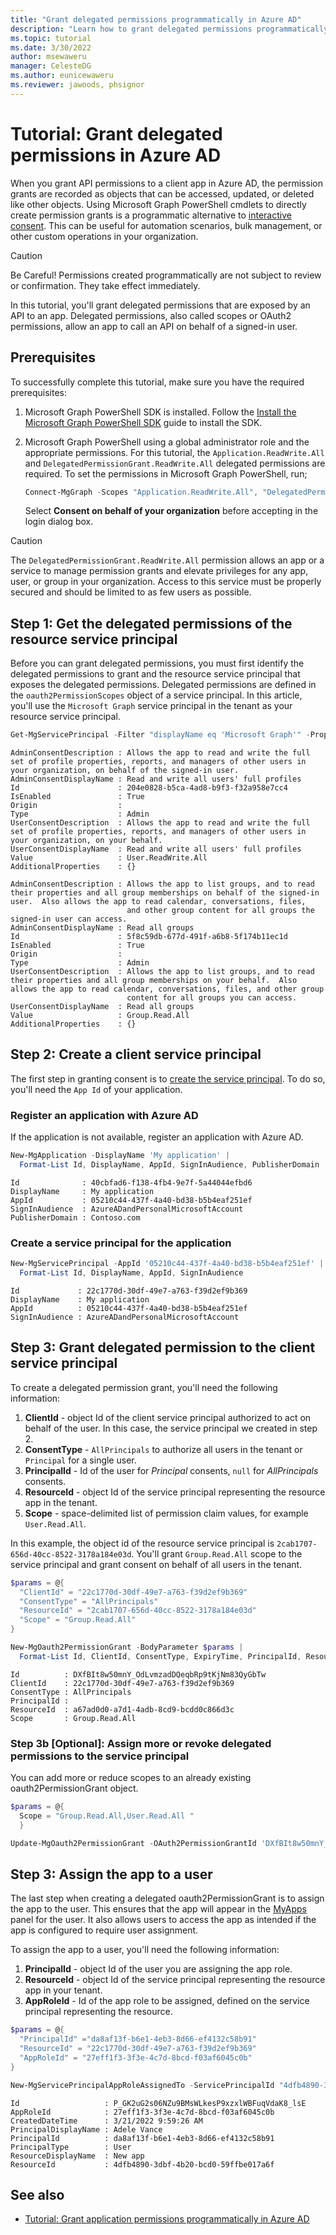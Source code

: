 ```yaml
---
title: "Grant delegated permissions programmatically in Azure AD"
description: "Learn how to grant delegated permissions programmatically in Azure AD using Microsoft Graph PowerShell"
ms.topic: tutorial
ms.date: 3/30/2022
author: msewaweru
manager: CelesteDG
ms.author: eunicewaweru
ms.reviewer: jawoods, phsignor
---
```


# Tutorial: Grant delegated permissions in Azure AD

When you grant API permissions to a client app in Azure AD, the permission grants are recorded as objects that can be accessed, updated, or deleted like other objects. Using Microsoft Graph PowerShell cmdlets to directly create permission grants is a programmatic alternative to [interactive consent](/azure/active-directory/manage-apps/consent-and-permissions-overview). This can be useful for automation scenarios, bulk management, or other custom operations in your organization.

>[!Caution]
>Be Careful! Permissions created programmatically are not subject to review or confirmation. They take effect immediately.

In this tutorial, you'll grant delegated permissions that are exposed by an API to an app. Delegated permissions, also called scopes or OAuth2 permissions, allow an app to call an API on behalf of a signed-in user.

## Prerequisites

To successfully complete this tutorial, make sure you have the required prerequisites:

1. Microsoft Graph PowerShell SDK is installed. Follow the [Install the Microsoft Graph PowerShell SDK](installation.md) guide to install the SDK.
1. Microsoft Graph PowerShell using a global administrator role and the appropriate permissions. For this tutorial, the `Application.ReadWrite.All` and `DelegatedPermissionGrant.ReadWrite.All` delegated permissions are required. To set the permissions in Microsoft Graph PowerShell, run;

    ```powershell
    Connect-MgGraph -Scopes "Application.ReadWrite.All", "DelegatedPermissionGrant.ReadWrite.All"
    ```

    Select **Consent on behalf of your organization** before accepting in the login dialog box.

>[!Caution]
>The `DelegatedPermissionGrant.ReadWrite.All` permission allows an app or a service to manage permission grants and elevate privileges for any app, user, or group in your organization. Access to this service must be properly secured and should be limited to as few users as possible.

## Step 1: Get the delegated permissions of the resource service principal

Before you can grant delegated permissions, you must first identify the delegated permissions to grant and the resource service principal that exposes the delegated permissions. Delegated permissions are defined in the `oauth2PermissionScopes` object of a service principal. In this article, you'll use the `Microsoft Graph` service principal in the tenant as your resource service principal.

```powershell
Get-MgServicePrincipal -Filter "displayName eq 'Microsoft Graph'" -Property Oauth2PermissionScopes | Select -ExpandProperty Oauth2PermissionScopes | fl 
```

```Output
AdminConsentDescription : Allows the app to read and write the full set of profile properties, reports, and managers of other users in your organization, on behalf of the signed-in user.
AdminConsentDisplayName : Read and write all users' full profiles
Id                      : 204e0828-b5ca-4ad8-b9f3-f32a958e7cc4
IsEnabled               : True
Origin                  :
Type                    : Admin
UserConsentDescription  : Allows the app to read and write the full set of profile properties, reports, and managers of other users in your organization, on your behalf.
UserConsentDisplayName  : Read and write all users' full profiles
Value                   : User.ReadWrite.All
AdditionalProperties    : {}

AdminConsentDescription : Allows the app to list groups, and to read their properties and all group memberships on behalf of the signed-in user.  Also allows the app to read calendar, conversations, files,
                          and other group content for all groups the signed-in user can access.
AdminConsentDisplayName : Read all groups
Id                      : 5f8c59db-677d-491f-a6b8-5f174b11ec1d
IsEnabled               : True
Origin                  :
Type                    : Admin
UserConsentDescription  : Allows the app to list groups, and to read their properties and all group memberships on your behalf.  Also allows the app to read calendar, conversations, files, and other group
                          content for all groups you can access.
UserConsentDisplayName  : Read all groups
Value                   : Group.Read.All
AdditionalProperties    : {}
```

## Step 2: Create a client service principal

The first step in granting consent is to [create the service principal](/powershell/module/microsoft.graph.applications/new-mgserviceprincipal?view=graph-powershell-1.0&preserve-view=true). To do so, you'll need the `App Id` of your application.

### Register an application with Azure AD

If the application is not available, register an application with Azure AD.

```powershell
New-MgApplication -DisplayName 'My application' | 
  Format-List Id, DisplayName, AppId, SignInAudience, PublisherDomain
```

```Output
Id              : 40cbfad6-f138-4fb4-9e7f-5a44044efbd6
DisplayName     : My application
AppId           : 05210c44-437f-4a40-bd38-b5b4eaf251ef
SignInAudience  : AzureADandPersonalMicrosoftAccount
PublisherDomain : Contoso.com
```

### Create a service principal for the application

```powershell
New-MgServicePrincipal -AppId '05210c44-437f-4a40-bd38-b5b4eaf251ef' | 
  Format-List Id, DisplayName, AppId, SignInAudience
```

```Output
Id             : 22c1770d-30df-49e7-a763-f39d2ef9b369
DisplayName    : My application
AppId          : 05210c44-437f-4a40-bd38-b5b4eaf251ef
SignInAudience : AzureADandPersonalMicrosoftAccount
```

## Step 3: Grant delegated permission to the client service principal

To create a delegated permission grant, you'll need the following information:

1. **ClientId** - object Id of the client service principal authorized to act on behalf of the user. In this case, the service principal we created in step 2.
1. **ConsentType** - `AllPrincipals` to authorize all users in the tenant or `Principal` for a single user.
1. **PrincipalId** - Id of the user for *Principal* consents, `null` for *AllPrincipals* consents.
1. **ResourceId** - object Id of the service principal representing the resource app in the tenant.
1. **Scope** - space-delimited list of permission claim values, for example `User.Read.All`.

In this example, the object id of the resource service principal is `2cab1707-656d-40cc-8522-3178a184e03d`. You'll grant `Group.Read.All` scope to the service principal and grant consent on behalf of all users in the tenant.

```powershell
$params = @{
  "ClientId" = "22c1770d-30df-49e7-a763-f39d2ef9b369"
  "ConsentType" = "AllPrincipals"
  "ResourceId" = "2cab1707-656d-40cc-8522-3178a184e03d"
  "Scope" = "Group.Read.All"
}

New-MgOauth2PermissionGrant -BodyParameter $params | 
  Format-List Id, ClientId, ConsentType, ExpiryTime, PrincipalId, ResourceId, Scope
```

```Output
Id          : DXfBIt8w50mnY_OdLvmzadDQeqbRp9tKjNm83QyGbTw
ClientId    : 22c1770d-30df-49e7-a763-f39d2ef9b369
ConsentType : AllPrincipals
PrincipalId :
ResourceId  : a67ad0d0-a7d1-4adb-8cd9-bcdd0c866d3c
Scope       : Group.Read.All
```

### Step 3b [Optional]: Assign more or revoke delegated permissions to the service principal

You can add more or reduce scopes to an already existing oauth2PermissionGrant object.

```powershell
$params = @{
  Scope = "Group.Read.All,User.Read.All "
  }

Update-MgOauth2PermissionGrant -OAuth2PermissionGrantId 'DXfBIt8w50mnY_OdLvmzadDQeqbRp9tKjNm83QyGbTw' -BodyParameter $params
```

## Step 3: Assign the app to a user

The last step when creating a delegated oauth2PermissionGrant is to assign the app to the user. This ensures that the app will appear in the [MyApps](https://myapps.microsoft.com/) panel for the user. It also allows users to access the app as intended if the app is configured to require user assignment.

To assign the app to a user, you'll need the following information:

1. **PrincipalId** - object Id of the user you are assigning the app role.
1. **ResourceId** - object Id of the service principal representing the resource app in your tenant.
1. **AppRoleId** - Id of the app role to be assigned, defined on the service principal representing the resource.

```powershell
$params = @{
  "PrincipalId" ="da8af13f-b6e1-4eb3-8d66-ef4132c58b91"
  "ResourceId" = "22c1770d-30df-49e7-a763-f39d2ef9b369"
  "AppRoleId" = "27eff1f3-3f3e-4c7d-8bcd-f03af6045c0b"
}

New-MgServicePrincipalAppRoleAssignedTo -ServicePrincipalId "4dfb4890-3dbf-4b20-bcd0-59ffbe017a6f" -BodyParameter $params | Format-List Id, ApproleId, CreatedDateTime,PrincipalDisplayName, PrincipalId, PrincipalType, ResourceDisplayName, ResourceId
```

```Output
Id                   : P_GK2uG2s06NZu9BMsWLkesP9xzxlWBFuqVdaK8_lsE
AppRoleId            : 27eff1f3-3f3e-4c7d-8bcd-f03af6045c0b
CreatedDateTime      : 3/21/2022 9:59:26 AM
PrincipalDisplayName : Adele Vance
PrincipalId          : da8af13f-b6e1-4eb3-8d66-ef4132c58b91
PrincipalType        : User
ResourceDisplayName  : New app
ResourceId           : 4dfb4890-3dbf-4b20-bcd0-59ffbe017a6f
```

## See also

- [Tutorial: Grant application permissions programmatically in Azure AD](tutorial-grant-app-only-api-permissions.md)
